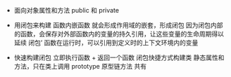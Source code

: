 - 面向对象属性和方法 public 和 private
- 用闭包来构建
  函数内嵌函数 就会形成作用域的嵌套，形成闭包
  因为闭包内部的函数，会保存对外部函数内的变量的持久引用，让这些变量的生命周期得以延续
  闭包’
  函数在运行时，可以引用到定义时的上下文环境内的变量

- 快速构建闭包
  立即执行函数 + 返回一个函数  闭包快捷方式构建类
  静态属性和方法，只在类上调用
  prototype 原型链方法 共有
